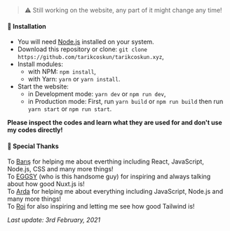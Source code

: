 > :warning: Still working on the website, any part of it might change any time!

#### 📩 Installation
- You will need [Node.js](https://nodejs.org/en/download) installed on your system.
- Download this repository or clone: `git clone https://github.com/tarikcoskun/tarikcoskun.xyz`,
- Install modules:
  - with NPM: `npm install`,
  - with Yarn: `yarn` or `yarn install`.
 - Start the website:
   - in Development mode: `yarn dev` or `npm run dev`,
   - in Production mode: First, run `yarn build` or `npm run build` then run `yarn start` or `npm run start`.
  
**Please inspect the codes and learn what they are used for and don't use my codes directly!**

#### :pray: Special Thanks
To [Barış](https://github.com/barbarbar338) for helping me about everthing including React, JavaScript, Node.js, CSS and many more things!  
To [EGGSY](https://github.com/eggsy) (who is this handsome guy) for inspiring and always talking about how good Nuxt.js is!  
To [Arda](https://github.com/ardasoyturk) for helping me about everything including JavaScript, Node.js and many more things!  
To [Roi](https://github.com/thisisroi) for also inspiring and letting me see how good Tailwind is!

*Last update: 3rd February, 2021*
